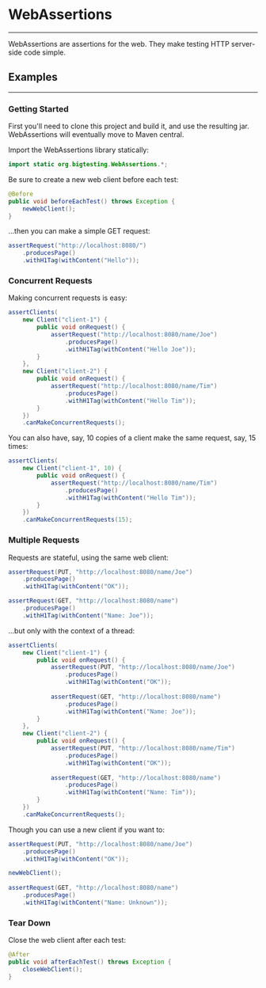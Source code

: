 # WebAssertions
---------------

WebAssertions are assertions for the web. They make testing HTTP server-side
code simple.

## Examples
-----------

### Getting Started

First you'll need to clone this project and build it, and use the resulting jar. 
WebAssertions will eventually move to Maven central.

Import the WebAssertions library statically:

```java
import static org.bigtesting.WebAssertions.*;
```

Be sure to create a new web client before each test:

```java
@Before
public void beforeEachTest() throws Exception {
    newWebClient();
}
```

...then you can make a simple GET request:

```java
assertRequest("http://localhost:8080/")
    .producesPage()
    .withH1Tag(withContent("Hello"));
```

### Concurrent Requests

Making concurrent requests is easy:

```java
assertClients(
    new Client("client-1") {
        public void onRequest() {
            assertRequest("http://localhost:8080/name/Joe")
                .producesPage()
                .withH1Tag(withContent("Hello Joe"));
        }
    }, 
    new Client("client-2") {
        public void onRequest() {
            assertRequest("http://localhost:8080/name/Tim")
                .producesPage()
                .withH1Tag(withContent("Hello Tim"));
        }
    })
    .canMakeConcurrentRequests();
```

You can also have, say, 10 copies of a client make the same 
request, say, 15 times:

```java
assertClients(
    new Client("client-1", 10) {
        public void onRequest() {
            assertRequest("http://localhost:8080/name/Tim")
                .producesPage()
                .withH1Tag(withContent("Hello Tim"));
        }
    })
    .canMakeConcurrentRequests(15);
```

### Multiple Requests

Requests are stateful, using the same web client:

```java
assertRequest(PUT, "http://localhost:8080/name/Joe")
    .producesPage()
    .withH1Tag(withContent("OK"));

assertRequest(GET, "http://localhost:8080/name")
    .producesPage()
    .withH1Tag(withContent("Name: Joe"));
```

...but only with the context of a thread:

```java
assertClients(
    new Client("client-1") {
        public void onRequest() {
            assertRequest(PUT, "http://localhost:8080/name/Joe")
                .producesPage()
                .withH1Tag(withContent("OK"));
            
            assertRequest(GET, "http://localhost:8080/name")
                .producesPage()
                .withH1Tag(withContent("Name: Joe"));
        }
    },
    new Client("client-2") {
        public void onRequest() {
            assertRequest(PUT, "http://localhost:8080/name/Tim")
                .producesPage()
                .withH1Tag(withContent("OK"));
            
            assertRequest(GET, "http://localhost:8080/name")
                .producesPage()
                .withH1Tag(withContent("Name: Tim"));
        }
    })
    .canMakeConcurrentRequests();
```

Though you can use a new client if you want to:

```java
assertRequest(PUT, "http://localhost:8080/name/Joe")
    .producesPage()
    .withH1Tag(withContent("OK"));

newWebClient();
    
assertRequest(GET, "http://localhost:8080/name")
    .producesPage()
    .withH1Tag(withContent("Name: Unknown"));
```

### Tear Down

Close the web client after each test:

```java
@After
public void afterEachTest() throws Exception {
    closeWebClient();
}
```
